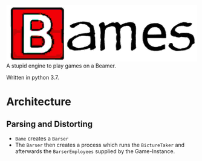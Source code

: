 ![Bames](img/Logo.jpg)
A stupid engine to play games on a Beamer.

Written in python 3.7.

# Architecture
## Parsing and Distorting
* `Bame` creates a `Barser`
* The `Barser` then creates a process which runs the `BictureTaker` and afterwards the `BarserEmployees` supplied by the Game-Instance.
